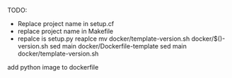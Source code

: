 TODO:
 - Replace project name in setup.cf
 - replace project name in Makefile
 - repalce is setup.py
 reaplce
 mv docker/template-version.sh docker/$()-version.sh
 sed main docker/Dockerfile-template
 sed main docker/template-version.sh

 add python image to dockerfile
